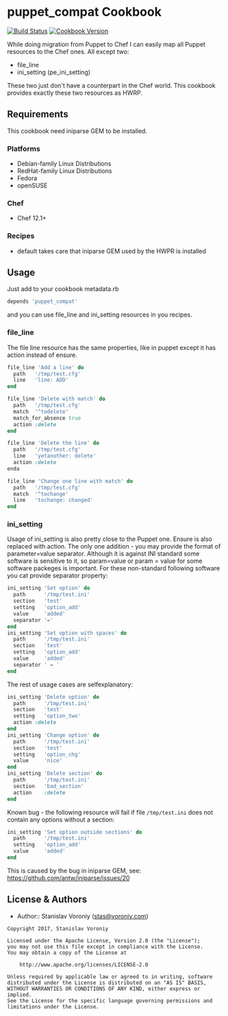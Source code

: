 # puppet_compat Cookbook

[![Build Status](https://travis-ci.org/voroniys/puppet_compat.svg?branch=master)](https://travis-ci.org/voroniys/puppet_compat)
[![Cookbook Version](https://img.shields.io/cookbook/v/puppet_compat.svg)](https://supermarket.chef.io/cookbooks/puppet_compat)

While doing migration from Puppet to Chef I can easily map all Puppet resources to the Chef ones. All except two:
- file_line
- ini_setting (pe_ini_setting)

These two just don't have a counterpart in the Chef world. This cookbook provides exactly these two resources as HWRP.

## Requirements

This cookbook need iniparse GEM to be installed.

### Platforms

- Debian-family Linux Distributions
- RedHat-family Linux Distributions
- Fedora
- openSUSE

### Chef

- Chef 12.1+

### Recipes

- default 
takes care that iniparse GEM used by the HWPR is installed

## Usage

Just add to your cookbook metadata.rb
```ruby
depends 'puppet_compat'
```

and you can use file_line and ini_setting resources in you recipes.

### file_line
The file line resource has the same properties, like in puppet except it has action instead of ensure.
```ruby
file_line 'Add a line' do
  path   '/tmp/test.cfg'
  line   'line: ADD'
end

file_line 'Delete with match' do
  path   '/tmp/test.cfg'
  match  '^todelete'
  match_for_absence true
  action :delete
end

file_line 'Delete the line' do
  path   '/tmp/test.cfg'
  line   'yetanother: delete'
  action :delete
enda

file_line 'Change one line with match' do
  path   '/tmp/test.cfg'
  match  '^tochange'
  line   'tochange: changed'
end
```
### ini_setting
Usage of ini_setting is also pretty close to the Puppet one. Ensure is also replaced with action.
The only one addition - you may provide the format of parameter=value separator. 
Although it is against INI standard some software is sensitive to it, so
param=value
or
param = value
for some software packeges is important. For these non-standard following software you cat provide separator property:
```ruby
ini_setting 'Set option' do
  path      '/tmp/test.ini'
  section   'test'
  setting   'option_add'
  value     'added'
  separator '='
end
ini_setting 'Set option with spaces' do
  path      '/tmp/test.ini'
  section   'test'
  setting   'option_add'
  value     'added'
  separator ' = '
end
```
The rest of usage cases are selfexplanatory:
```ruby
ini_setting 'Delete option' do
  path      '/tmp/test.ini'
  section   'test'
  setting   'option_two'
  action :delete
end
ini_setting 'Change option' do
  path      '/tmp/test.ini'
  section   'test'
  setting   'option_chg'
  value     'nice'
end
ini_setting 'Delete section' do
  path      '/tmp/test.ini'
  section   'bad_section'
  action    :delete
end
```
Known bug - the following resource will fail if file `/tmp/test.ini` does not contain any options without a section:
```ruby
ini_setting 'Set option outside sections' do
  path      '/tmp/test.ini'
  setting   'option_add'
  value     'added'
end
```
This is caused by the bug in iniparse GEM, see:
   https://github.com/antw/iniparse/issues/20

## License & Authors

- Author:: Stanislav Voroniy ([stas@voroniy.com](mailto:stas@voroniy.com))
```text
Copyright 2017, Stanislav Voroniy

Licensed under the Apache License, Version 2.0 (the "License");
you may not use this file except in compliance with the License.
You may obtain a copy of the License at

    http://www.apache.org/licenses/LICENSE-2.0

Unless required by applicable law or agreed to in writing, software
distributed under the License is distributed on an "AS IS" BASIS,
WITHOUT WARRANTIES OR CONDITIONS OF ANY KIND, either express or implied.
See the License for the specific language governing permissions and
limitations under the License.
```
